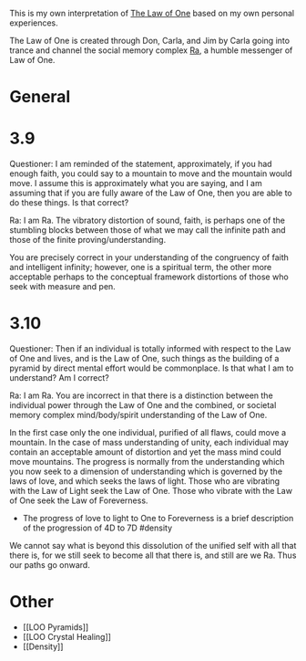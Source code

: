This is my own interpretation of [The Law of One](https://www.lawofone.info/) based on my own personal experiences.

The Law of One is created through Don, Carla, and Jim by Carla going into trance and channel the social memory complex [Ra](Ra.md), a humble messenger of Law of One.
# General
# 3.9
Questioner: I am reminded of the statement, approximately, if you had enough faith, you could say to a mountain to move and the mountain would move. I assume this is approximately what you are saying, and I am assuming that if you are fully aware of the Law of One, then you are able to do these things. Is that correct?

Ra: I am Ra. The vibratory distortion of sound, faith, is perhaps one of the stumbling blocks between those of what we may call the infinite path and those of the finite proving/understanding.

You are precisely correct in your understanding of the congruency of faith and intelligent infinity; however, one is a spiritual term, the other more acceptable perhaps to the conceptual framework distortions of those who seek with measure and pen.

# 3.10 
Questioner: Then if an individual is totally informed with respect to the Law of One and lives, and is the Law of One, such things as the building of a pyramid by direct mental effort would be commonplace. Is that what I am to understand? Am I correct?

Ra: I am Ra. You are incorrect in that there is a distinction between the individual power through the Law of One and the combined, or societal memory complex mind/body/spirit understanding of the Law of One.

In the first case only the one individual, purified of all flaws, could move a mountain. In the case of mass understanding of unity, each individual may contain an acceptable amount of distortion and yet the mass mind could move mountains. The progress is normally from the understanding which you now seek to a dimension of understanding which is governed by the laws of love, and which seeks the laws of light. Those who are vibrating with the Law of Light seek the Law of One. Those who vibrate with the Law of One seek the Law of Foreverness.
- The progress of love to light to One to Foreverness is a brief description of the progression of 4D to 7D #density

We cannot say what is beyond this dissolution of the unified self with all that there is, for we still seek to become all that there is, and still are we Ra. Thus our paths go onward.

# Other
- [[LOO Pyramids]]
- [[LOO Crystal Healing]]
- [[Density]]